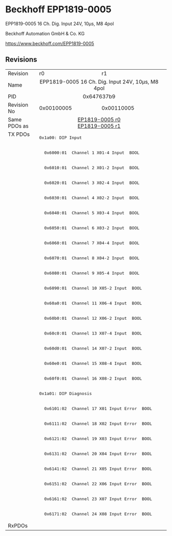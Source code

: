 # Beckhoff EPP1819-0005

EPP1819-0005 16 Ch. Dig. Input 24V, 10µs, M8 4pol

Beckhoff Automation GmbH & Co. KG

https://www.beckhoff.com/EPP1819-0005

## Revisions
<table>
<tr>
<td>Revision</td>
<td>r0</td>
<td>r1</td>
</tr>
<tr>
<td>Name</td>
<td colspan=2 align="center">EPP1819-0005 16 Ch. Dig. Input 24V, 10µs, M8 4pol</td>
</tr>
<tr>
<td>PID</td>
<td colspan=2 align="center">0x647637b9</td>
</tr>
<tr>
<td>Revision No</td>
<td>0x00100005</td>
<td>0x00110005</td>
</tr>
<tr>
<td>Same PDOs as</td>
<td colspan=2 align="center"><a href="EP1819-0005.md">EP1819-0005 r0</a><br/><a href="EP1819-0005.md">EP1819-0005 r1</a></td>
</tr>
<tr>
<td rowspan=26 valign=top>TX PDOs</td>
<td colspan=2 align="left"><pre>0x1a00: DIP Input</pre></td>
<td></td>
</tr>
<tr>
<td colspan=2 align="left"><pre>  0x6000:01  Channel 1 X01-4 Input  BOOL</pre></td>
</tr>
<tr>
<td colspan=2 align="left"><pre>  0x6010:01  Channel 2 X01-2 Input  BOOL</pre></td>
</tr>
<tr>
<td colspan=2 align="left"><pre>  0x6020:01  Channel 3 X02-4 Input  BOOL</pre></td>
</tr>
<tr>
<td colspan=2 align="left"><pre>  0x6030:01  Channel 4 X02-2 Input  BOOL</pre></td>
</tr>
<tr>
<td colspan=2 align="left"><pre>  0x6040:01  Channel 5 X03-4 Input  BOOL</pre></td>
</tr>
<tr>
<td colspan=2 align="left"><pre>  0x6050:01  Channel 6 X03-2 Input  BOOL</pre></td>
</tr>
<tr>
<td colspan=2 align="left"><pre>  0x6060:01  Channel 7 X04-4 Input  BOOL</pre></td>
</tr>
<tr>
<td colspan=2 align="left"><pre>  0x6070:01  Channel 8 X04-2 Input  BOOL</pre></td>
</tr>
<tr>
<td colspan=2 align="left"><pre>  0x6080:01  Channel 9 X05-4 Input  BOOL</pre></td>
</tr>
<tr>
<td colspan=2 align="left"><pre>  0x6090:01  Channel 10 X05-2 Input  BOOL</pre></td>
</tr>
<tr>
<td colspan=2 align="left"><pre>  0x60a0:01  Channel 11 X06-4 Input  BOOL</pre></td>
</tr>
<tr>
<td colspan=2 align="left"><pre>  0x60b0:01  Channel 12 X06-2 Input  BOOL</pre></td>
</tr>
<tr>
<td colspan=2 align="left"><pre>  0x60c0:01  Channel 13 X07-4 Input  BOOL</pre></td>
</tr>
<tr>
<td colspan=2 align="left"><pre>  0x60d0:01  Channel 14 X07-2 Input  BOOL</pre></td>
</tr>
<tr>
<td colspan=2 align="left"><pre>  0x60e0:01  Channel 15 X08-4 Input  BOOL</pre></td>
</tr>
<tr>
<td colspan=2 align="left"><pre>  0x60f0:01  Channel 16 X08-2 Input  BOOL</pre></td>
</tr>
<tr>
<td colspan=2 align="left"><pre>0x1a01: DIP Diagnosis</pre></td>
</tr>
<tr>
<td colspan=2 align="left"><pre>  0x6101:02  Channel 17 X01 Input Error  BOOL</pre></td>
</tr>
<tr>
<td colspan=2 align="left"><pre>  0x6111:02  Channel 18 X02 Input Error  BOOL</pre></td>
</tr>
<tr>
<td colspan=2 align="left"><pre>  0x6121:02  Channel 19 X03 Input Error  BOOL</pre></td>
</tr>
<tr>
<td colspan=2 align="left"><pre>  0x6131:02  Channel 20 X04 Input Error  BOOL</pre></td>
</tr>
<tr>
<td colspan=2 align="left"><pre>  0x6141:02  Channel 21 X05 Input Error  BOOL</pre></td>
</tr>
<tr>
<td colspan=2 align="left"><pre>  0x6151:02  Channel 22 X06 Input Error  BOOL</pre></td>
</tr>
<tr>
<td colspan=2 align="left"><pre>  0x6161:02  Channel 23 X07 Input Error  BOOL</pre></td>
</tr>
<tr>
<td colspan=2 align="left"><pre>  0x6171:02  Channel 24 X08 Input Error  BOOL</pre></td>
</tr>
<tr>
<td>RxPDOs</td>
<td colspan=2 align="left"></td>
</tr>
</table>
